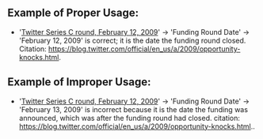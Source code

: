 ## Example of Proper Usage:
* '[Twitter Series C round, February 12, 2009](https://golden.com/wiki/Twitter_Series_C_round%2C_February_12%2C_2009-W4ZZ55K)' → 'Funding Round Date' → 'February 12, 2009' is correct; it is the date the funding round closed. Citation: https://blog.twitter.com/official/en_us/a/2009/opportunity-knocks.html. 

## Example of Improper Usage:
* '[Twitter Series C round, February 12, 2009](https://golden.com/wiki/Twitter_Series_C_round%2C_February_12%2C_2009-W4ZZ55K)' → 'Funding Round Date' → 'February 13, 2009' is incorrect because it is the date the funding was announced, which was after the funding round had closed. citation: https://blog.twitter.com/official/en_us/a/2009/opportunity-knocks.html..

